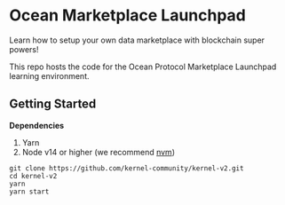 # Ocean Marketplace Launchpad

Learn how to setup your own data marketplace with blockchain super powers!

This repo hosts the code for the Ocean Protocol Marketplace Launchpad learning environment.

## Getting Started

**Dependencies**

1. Yarn
2. Node v14 or higher (we recommend [nvm](https://github.com/nvm-sh/nvm))

```
git clone https://github.com/kernel-community/kernel-v2.git
cd kernel-v2
yarn
yarn start
```